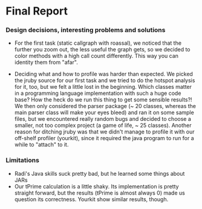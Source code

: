 Final Report
============

### Design decisions, interesting problems and solutions

* For the first task (static callgraph with roassal), we noticed that the further you zoom out, the less useful the graph gets,
so we decided to color methods with a high call count differently. This way you can identity them from "afar".

* Deciding what and how to profile was harder than expected. We picked the jruby source for our first task and we tried to do the hotspot analysis for it, too, but we felt a little lost in the beginning. Which classes matter in a programming language implementation with such a huge code base? How the heck do we run this thing to get some sensible results?! We then only considered the parser package (~ 20 classes, whereas the main parser class will make your eyes bleed) and ran it on some sample files, but we encountered really random bugs and decided to choose a smaller, not too complex project (a game of life, ~ 25 classes). Another reason for ditching jruby was that we didn't manage to profile it with our off-shelf profiler (yourkit), since it required the java program to run for a while to "attach" to it.


### Limitations

* Radi's Java skills suck pretty bad, but he learned some things about JARs
* Our tPrime calculation is a little shaky. Its implementation is pretty straight forward, but the results (tPrime is almost always 0) made us question its correctness. Yourkit show similar results, though.
